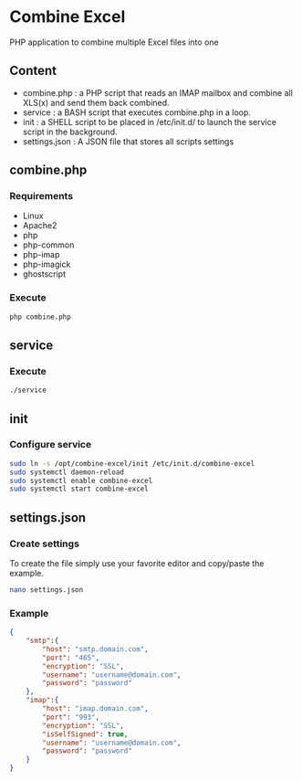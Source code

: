 # Combine Excel
PHP application to combine multiple Excel files into one

## Content
 - combine.php : a PHP script that reads an IMAP mailbox and combine all XLS(x) and send them back combined.
 - service : a BASH script that executes combine.php in a loop.
 - init : a SHELL script to be placed in /etc/init.d/ to launch the service script in the background.
 - settings.json : A JSON file that stores all scripts settings

## combine.php
### Requirements
 - Linux
 - Apache2
 - php
 - php-common
 - php-imap
 - php-imagick
 - ghostscript

### Execute
```BASH
php combine.php
```

## service
### Execute
```BASH
./service
```

## init
### Configure service
```BASH
sudo ln -s /opt/combine-excel/init /etc/init.d/combine-excel
sudo systemctl daemon-reload
sudo systemctl enable combine-excel
sudo systemctl start combine-excel
```

## settings.json
### Create settings
To create the file simply use your favorite editor and copy/paste the example.
```BASH
nano settings.json
```
### Example
```JSON
{
    "smtp":{
        "host": "smtp.domain.com",
        "port": "465",
        "encryption": "SSL",
        "username": "username@domain.com",
        "password": "password"
    },
    "imap":{
        "host": "imap.domain.com",
        "port": "993",
        "encryption": "SSL",
        "isSelfSigned": true,
        "username": "username@domain.com",
        "password": "password"
    }
}

```
